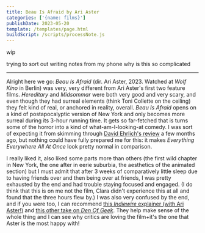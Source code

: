 ```yaml
---
title: Beau Is Afraid by Ari Aster
categories: ['{name: films}']
publishDate: 2023-05-20
template: /templates/page.html
buildScript: /scripts/processNote.js
---
```


wip

trying to sort out writing notes from my phone why is this so complicated

---

Alright here we go: _Beau Is Afraid_ (dir. Ari Aster, 2023. Watched at _Wolf Kino_ in Berlin) was very, very different from Ari Aster's first two feature films. _Hereditary_ and _Midsommar_ were both very good and very scary, and even though they had surreal elements (think Toni Collette on the ceiling) they felt kind of real, or anchored in reality, overall. _Beau Is Afraid_ opens on a kind of postapocalyptic version of New York and only becomes more surreal during its 3-hour running time. It gets so far-fetched that is turns some of the horror into a kind of what-am-I-looking-at comedy. I was sort of expecting it from skimming through [David Ehrlich's review](https://www.indiewire.com/criticism/movies/beau-is-afraid-review-ari-aster-1234827032/) a few months ago, but nothing could have fully prepared me for this: it makes _Everything Everywhere All At Once_ look pretty normal in comparison.

I really liked it, also liked some parts more than others (the first wild chapter in New York, the one after in eerie suburbia, the aesthetics of the animated section) but I must admit that after 3 weeks of comparatively little sleep due to having friends over and then being over at friends, I was pretty exhausted by the end and had trouble staying focused and engaged. (I do think that this is on me not the film, Clara didn't experience this at all and found that the three hours flew by.) I was also very confused by the end, and if you were too, I can recommend [this _Indiewire_ explainer (with Ari Aster!)](https://www.indiewire.com/features/general/beau-is-afraid-explained-ari-aster-1234827874/) and [this other take on _Den Of Geek_](https://www.denofgeek.com/movies/beau-is-afraid-ending-explained-what-the-movie-means/). They help make sense of the whole thing and I can see why critics are loving the film+it's the one that Aster is the most happy with!

